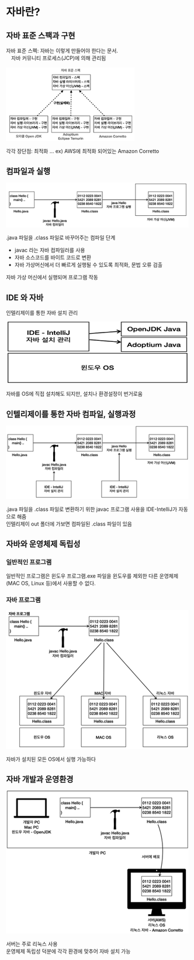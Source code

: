 # 자바란?

## 자바 표준 스팩과 구현
자바 표준 스펙: 자바는 이렇게 만들어야 한다는 문서. <br>
&emsp;자바 커뮤니티 프로세스(JCP)에 의해 관리됨 <br>
<br>
<img src="image/img1" height="200">

각각 장단점: 최적화 ... ex) AWS에 최적화 되어있는 Amazon Corretto <br>

## 컴파일과 실행
<img src="image/img2.png" width=500>

.java 파일을 .class 파일로 바꾸어주는 컴파일 단계
- javac 라는 자바 컴파일러를 사용
- 자바 소스코드를 바이트 코드로 변환
- 자바 가상머신에서 더 빠르게 실행될 수 있도록 최적화, 문법 오류 검출

자바 가상 머신에서 실행되며 프로그램 작동 <br>

## IDE 와 자바
인텔리제이를 통한 자바 설치 관리

<img src="image/img3.png" width=500 height=170>

자바를 OS에 직접 설치해도 되지만, 설치나 환경설정이 번거로움

## 인텔리제이를 통한 자바 컴파일, 실행과정

<img src="image/img4.png" width=500>

.java 파일을 .class 파일로 변환하기 위한 javac 프로그램 사용을 IDE-IntelliJ가 자동으로 해줌 <br>
인텔리제이 out 폴더에 가보면 컴파일된 .class 파일이 있음

## 자바와 운영체제 독립성
### 일반적인 프로그램
일반적인 프로그램은 윈도우 프로그램.exe 파일을 윈도우를 제외한 다른 운영체제(MAC OS, Linux 등)에서 사용할 수 없다. <br>

### 자바 프로그램
<img src="image/img5.png" width=500 heigth="200">

자바가 설치된 모든 OS에서 실행 가능하다

## 자바 개발과 운영환경
<img src="image/img6.png" width=500 heigth="100">

서버는 주로 리눅스 사용 <br>
운영체제 독립성 덕분에 각각 환경에 맞추어 자바 설치 가능